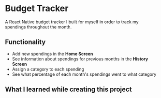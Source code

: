 
# Budget Tracker

A React Native budget tracker I built for myself in order to track my spendings throughout the month.



## Functionality
- Add new spendings in the **Home Screen**
- See information about spendings for previous months in the **History Screen**
- Assign a category to each spending
- See what percentage of each month's spendings went to what category
## What I learned while creating this project



  